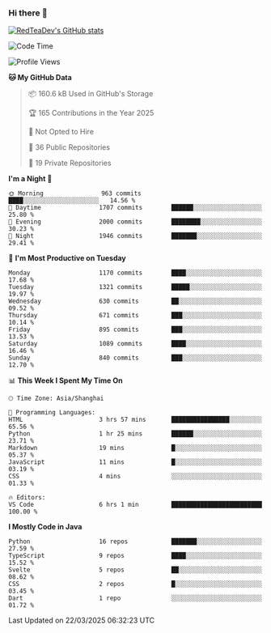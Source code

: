 ### Hi there 👋

<!--
**RedTeaDev/RedTeaDev** is a ✨ _special_ ✨ repository because its `README.md` (this file) appears on your GitHub profile.

Here are some ideas to get you started:

- 🔭 I’m currently working on ...
- 🌱 I’m currently learning ...
- 👯 I’m looking to collaborate on ...
- 🤔 I’m looking for help with ...
- 💬 Ask me about ...
- 📫 How to reach me: ...
- 😄 Pronouns: ...
- ⚡ Fun fact: ...
-->

<!--
[![wakatime](https://wakatime.com/badge/user/6b101ed0-04c0-4490-9283-eb61f2efff96.svg)](https://wakatime.com/@6b101ed0-04c0-4490-9283-eb61f2efff96)
!-->

[![RedTeaDev's GitHub stats](https://github-readme-stats.vercel.app/api?username=RedTeaDev\&include_all_commits=true)](https://github.com/anuraghazra/github-readme-stats)
<!--
[![willianrod's wakatime stats](https://github-readme-stats.vercel.app/api/wakatime?username=RedTeaDev)](https://github.com/anuraghazra/github-readme-stats)
!-->
<!--START_SECTION:waka-->
![Code Time](http://img.shields.io/badge/Code%20Time-3%2C071%20hrs%2037%20mins-blue)

![Profile Views](http://img.shields.io/badge/Profile%20Views-0-blue)

**🐱 My GitHub Data** 

> 📦 160.6 kB Used in GitHub's Storage 
 > 
> 🏆 165 Contributions in the Year 2025
 > 
> 🚫 Not Opted to Hire
 > 
> 📜 36 Public Repositories 
 > 
> 🔑 19 Private Repositories 
 > 
**I'm a Night 🦉** 

```text
🌞 Morning                963 commits         ████░░░░░░░░░░░░░░░░░░░░░   14.56 % 
🌆 Daytime                1707 commits        ██████░░░░░░░░░░░░░░░░░░░   25.80 % 
🌃 Evening                2000 commits        ████████░░░░░░░░░░░░░░░░░   30.23 % 
🌙 Night                  1946 commits        ███████░░░░░░░░░░░░░░░░░░   29.41 % 
```
📅 **I'm Most Productive on Tuesday** 

```text
Monday                   1170 commits        ████░░░░░░░░░░░░░░░░░░░░░   17.68 % 
Tuesday                  1321 commits        █████░░░░░░░░░░░░░░░░░░░░   19.97 % 
Wednesday                630 commits         ██░░░░░░░░░░░░░░░░░░░░░░░   09.52 % 
Thursday                 671 commits         ███░░░░░░░░░░░░░░░░░░░░░░   10.14 % 
Friday                   895 commits         ███░░░░░░░░░░░░░░░░░░░░░░   13.53 % 
Saturday                 1089 commits        ████░░░░░░░░░░░░░░░░░░░░░   16.46 % 
Sunday                   840 commits         ███░░░░░░░░░░░░░░░░░░░░░░   12.70 % 
```


📊 **This Week I Spent My Time On** 

```text
🕑︎ Time Zone: Asia/Shanghai

💬 Programming Languages: 
HTML                     3 hrs 57 mins       ████████████████░░░░░░░░░   65.56 % 
Python                   1 hr 25 mins        ██████░░░░░░░░░░░░░░░░░░░   23.71 % 
Markdown                 19 mins             █░░░░░░░░░░░░░░░░░░░░░░░░   05.37 % 
JavaScript               11 mins             █░░░░░░░░░░░░░░░░░░░░░░░░   03.19 % 
CSS                      4 mins              ░░░░░░░░░░░░░░░░░░░░░░░░░   01.33 % 

🔥 Editors: 
VS Code                  6 hrs 1 min         █████████████████████████   100.00 % 
```

**I Mostly Code in Java** 

```text
Python                   16 repos            ███████░░░░░░░░░░░░░░░░░░   27.59 % 
TypeScript               9 repos             ████░░░░░░░░░░░░░░░░░░░░░   15.52 % 
Svelte                   5 repos             ██░░░░░░░░░░░░░░░░░░░░░░░   08.62 % 
CSS                      2 repos             █░░░░░░░░░░░░░░░░░░░░░░░░   03.45 % 
Dart                     1 repo              ░░░░░░░░░░░░░░░░░░░░░░░░░   01.72 % 
```




 Last Updated on 22/03/2025 06:32:23 UTC
<!--END_SECTION:waka-->


